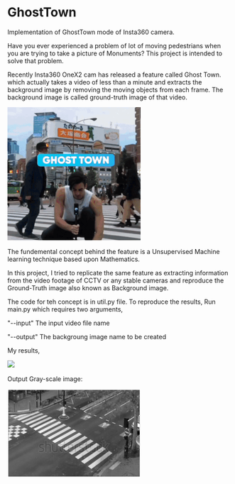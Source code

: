 # GhostTown

Implementation of GhostTown mode of Insta360 camera. 

Have you ever experienced a problem of lot of moving pedestrians when you are trying to take a picture of Monuments? This project is intended to solve that problem.

Recently Insta360 OneX2 cam has released a feature called Ghost Town. which actually takes a video of less than a minute and extracts the background image by removing the moving objects from each frame. The background image is called ground-truth image of that video.

<img src="https://github.com/bmanikan/GhostTown/blob/main/Ghosttown.gif" />

The fundemental concept behind the feature is a Unsupervised Machine learning technique based upon Mathematics.

In this project, I tried to replicate the same feature as extracting information from the video footage of CCTV or any stable cameras and reproduce the Ground-Truth image also known as Background image. 

The code for teh concept is in util.py file. 
To reproduce the results, Run main.py which requires two arguments,

"--input" The input video file name

"--output" The backgroung image name to be created 

My results,

<img src="https://github.com/bmanikan/GhostTown/blob/main/pedestrian%20crossing.gif"  />

Output Gray-scale image:

<img src='https://github.com/bmanikan/GhostTown/blob/main/Output.png' width="300" height="200" />




